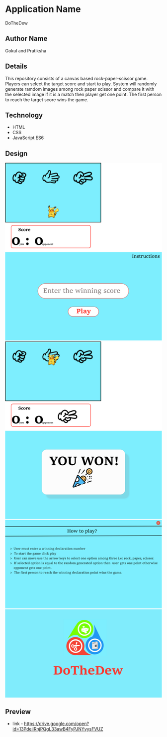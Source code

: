 # Application Name
DoTheDew

## Author Name
Gokul and Pratiksha

## Details
This repository consists of a canvas based rock-paper-scissor game. Players can select the target score and start to play. System will randomly generate ramdom images among rock paper scissor and compare it with the selected image if it is a match then player get one point. The first person to reach the target score wins the game. 

## Technology
* HTML
* CSS 
* JavaScript ES6

## Design
![screenshot](design/one.png)
![screenshot](design/two.png)
![screenshot](design/three.png)
![screenshot](design/four.png)
![screenshot](design/five.png)
![screenshot](design/six.png)

## Preview

* link - https://drive.google.com/open?id=13PdeilRnjPQgL33awB4FyPJNYvysFVUZ


